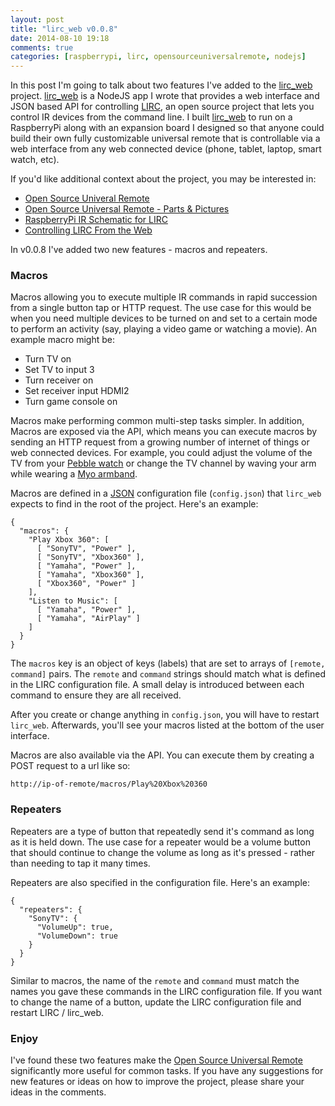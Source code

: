 ```yaml
---
layout: post
title: "lirc_web v0.0.8"
date: 2014-08-10 19:18
comments: true
categories: [raspberrypi, lirc, opensourceuniversalremote, nodejs]
---
```


In this post I'm going to talk about two features I've added to the [lirc_web](https://github.com/alexbain/lirc_web) project. [lirc_web](https://github.com/alexbain/lirc_web) is a NodeJS app I wrote that provides a web interface and JSON based API for controlling [LIRC](http://lirc.org/), an open source project that lets you control IR devices from the command line. I built [lirc_web](https://github.com/alexbain/lirc_web) to run on a RaspberryPi along with an expansion board I designed so that anyone could build their own fully customizable universal remote that is controllable via a web interface from any web connected device (phone, tablet, laptop, smart watch, etc).

If you'd like additional context about the project, you may be interested in:

* [Open Source Univeral Remote](http://opensourceuniversalremote.com/)
* [Open Source Universal Remote - Parts & Pictures](http://alexba.in/blog/2013/06/08/open-source-universal-remote-parts-and-pictures/)
* [RaspberryPi IR Schematic for LIRC](http://alexba.in/blog/2013/03/09/raspberrypi-ir-schematic-for-lirc/)
* [Controlling LIRC From the Web](http://alexba.in/blog/2013/02/23/controlling-lirc-from-the-web/)

In v0.0.8 I've added two new features - macros and repeaters.

### Macros

Macros allowing you to execute multiple IR commands in rapid succession from a single button tap or HTTP request. The use case for this would be when you need multiple devices to be turned on and set to a certain mode to perform an activity (say, playing a video game or watching a movie). An example macro might be:

* Turn TV on
* Set TV to input 3
* Turn receiver on
* Set receiver input HDMI2
* Turn game console on

Macros make performing common multi-step tasks simpler. In addition, Macros are exposed via the API, which means you can execute macros by sending an HTTP request from a growing number of internet of things or web connected devices. For example, you could adjust the volume of the TV from your [Pebble watch](https://getpebble.com/steel) or change the TV channel by waving your arm while wearing a [Myo armband](https://www.thalmic.com/en/myo/).

Macros are defined in a [JSON](http://en.wikipedia.org/wiki/JSON) configuration file (``config.json``) that ``lirc_web`` expects to find in the root of the project. Here's an example:

```
{
  "macros": {
    "Play Xbox 360": [
      [ "SonyTV", "Power" ],
      [ "SonyTV", "Xbox360" ],
      [ "Yamaha", "Power" ],
      [ "Yamaha", "Xbox360" ],
      [ "Xbox360", "Power" ]
    ],
    "Listen to Music": [
      [ "Yamaha", "Power" ],
      [ "Yamaha", "AirPlay" ]
    ]
  }
}
```

The ``macros`` key is an object of keys (labels) that are set to arrays of ``[remote, command]``  pairs. The ``remote`` and ``command`` strings should match what is defined in the LIRC configuration file. A small delay is introduced between each command to ensure they are all received.

After you create or change anything in ``config.json``, you will have to restart ``lirc_web``. Afterwards, you'll see your macros listed at the bottom of the user interface.

Macros are also available via the API. You can execute them by creating a POST request to a url like so:

```
http://ip-of-remote/macros/Play%20Xbox%20360
```

### Repeaters

Repeaters are a type of button that repeatedly send it's command as long as it is held down. The use case for a repeater would be a volume button that should continue to change the volume as long as it's pressed - rather than needing to tap it many times.

Repeaters are also specified in the configuration file. Here's an example:

```
{
  "repeaters": {
    "SonyTV": {
      "VolumeUp": true,
      "VolumeDown": true
    }
  }
}
```

Similar to macros, the name of the ``remote`` and ``command`` must match the names you gave these commands in the LIRC configuration file. If you want to change the name of a button, update the LIRC configuration file and restart LIRC / lirc_web.

### Enjoy

I've found these two features make the [Open Source Universal Remote](http://opensourceuniversalremote.com/) significantly more useful for common tasks. If you have any suggestions for new features or ideas on how to improve the project, please share your ideas in the comments.
